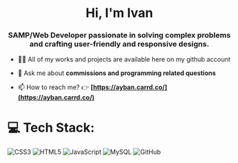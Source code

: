 <h1 align="center">Hi, I'm Ivan</h1>
<h3 align="center">SAMP/Web Developer passionate in solving complex problems and crafting user-friendly and responsive designs.</h3>

- 👨‍💻 All of my works and projects are available here on my github account

- 💬 Ask me about **commissions and programming related questions**

- 📫 How to reach me? 👉 **[https://ayban.carrd.co/](https://ayban.carrd.co/)**

# 💻 Tech Stack:
![CSS3](https://img.shields.io/badge/css3-%231572B6.svg?style=for-the-badge&logo=css3&logoColor=white) ![HTML5](https://img.shields.io/badge/html5-%23E34F26.svg?style=for-the-badge&logo=html5&logoColor=white) ![JavaScript](https://img.shields.io/badge/javascript-%23323330.svg?style=for-the-badge&logo=javascript&logoColor=%23F7DF1E) ![MySQL](https://img.shields.io/badge/mysql-4479A1.svg?style=for-the-badge&logo=mysql&logoColor=white) ![GitHub](https://img.shields.io/badge/github-%23121011.svg?style=for-the-badge&logo=github&logoColor=white)
